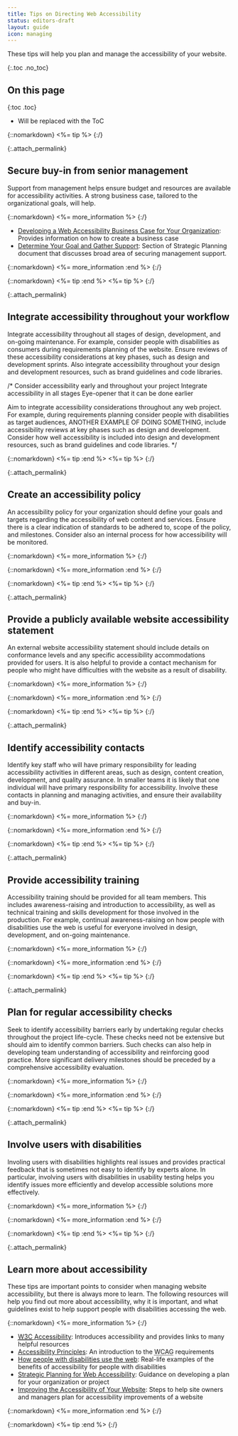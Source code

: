 ```yaml
---
title: Tips on Directing Web Accessibility
status: editors-draft
layout: guide
icon: managing
---
```


These tips will help you plan and manage the accessibility of your website.

{:.toc .no_toc}
## On this page

{:toc .toc}
* Will be replaced with the ToC

{::nomarkdown}
<%= tip %>
{:/}

{:.attach_permalink}
## Secure buy-in from senior management

Support from management helps ensure budget and resources are available for accessibility activities. A strong business case, tailored to the organizational goals, will help.

{::nomarkdown}
<%= more_information %>
{:/}

* [Developing a Web Accessibility Business Case for Your Organization](/WAI/bcase/Overview.html): Provides information on how to create a business case
* [Determine Your Goal and Gather Support](/WAI/impl/#goal): Section of Strategic Planning document that discusses broad area of securing management support.

{::nomarkdown}
<%= more_information :end %>
{:/}

{::nomarkdown}
<%= tip :end %>
<%= tip %>
{:/}

{:.attach_permalink}
##  Integrate accessibility throughout your workflow

Integrate accessibility throughout all stages of design, development, and on-going maintenance. For example, consider people with disabilities as consumers during requirements planning of the website. Ensure reviews of these accessibility considerations at key phases, such as design and development sprints. Also integrate accessibility throughout your design and development resources, such as brand guidelines and code libraries.

/* Consider accessibility early and throughout your project
Integrate accessibility in all stages
Eye-opener that it can be done earlier

Aim to integrate accessibility considerations throughout any web project. For example, during requirements planning consider people with disabilities as target audiences, ANOTHER EXAMPLE OF DOING SOMETHING, include accessibility reviews at key phases such as design and development. Consider how well accessibility is included into design and development resources, such as brand guidelines and code libraries. */

{::nomarkdown}
<%= tip :end %>
<%= tip %>
{:/}

{:.attach_permalink}
##  Create an accessibility policy

An accessibility policy for your organization should define your goals and targets regarding the accessibility of web content and services. Ensure there is a clear indication of standards to be adhered to, scope of the policy, and milestones. Consider also an internal process for how accessibility will be monitored.

{::nomarkdown}
<%= more_information %>
{:/}

{::nomarkdown}
<%= more_information :end %>
{:/}

{::nomarkdown}
<%= tip :end %>
<%= tip %>
{:/}

{:.attach_permalink}
##  Provide a publicly available website accessibility statement

An external website accessibility statement should include details on conformance levels and any specific accessibility accommodations provided for users. It is also helpful to provide a contact mechanism for people who might have difficulties with the website as a result of disability.

{::nomarkdown}
<%= more_information %>
{:/}

{::nomarkdown}
<%= more_information :end %>
{:/}

{::nomarkdown}
<%= tip :end %>
<%= tip %>
{:/}

{:.attach_permalink}
## Identify accessibility contacts

Identify key staff who will have primary responsibility for leading accessibility activities in different areas, such as design, content creation, development, and quality assurance. In smaller teams it is likely that one individual will have primary responsibility for accessibility. Involve these contacts in planning and managing activities, and ensure their availability and buy-in.

{::nomarkdown}
<%= more_information %>
{:/}

{::nomarkdown}
<%= more_information :end %>
{:/}

{::nomarkdown}
<%= tip :end %>
<%= tip %>
{:/}

{:.attach_permalink}
## Provide accessibility training

Accessibility training should be provided for all team members. This includes awareness-raising and introduction to accessibility, as well as technical training and skills development for those involved in the production. For example, continual awareness-raising on how people with disabilities use the web is useful for everyone involved in design, development, and on-going maintenance.

{::nomarkdown}
<%= more_information %>
{:/}

{::nomarkdown}
<%= more_information :end %>
{:/}

{::nomarkdown}
<%= tip :end %>
<%= tip %>
{:/}

{:.attach_permalink}
## Plan for regular accessibility checks

Seek to identify accessibility barriers early by undertaking regular checks throughout the project life-cycle. These checks need not be extensive but should aim to identify common barriers. Such checks can also help in developing team understanding of accessibility and reinforcing good practice. More significant delivery milestones should be preceded by a comprehensive accessibility evaluation.

{::nomarkdown}
<%= more_information %>
{:/}

{::nomarkdown}
<%= more_information :end %>
{:/}

{::nomarkdown}
<%= tip :end %>
<%= tip %>
{:/}

{:.attach_permalink}
## Involve users with disabilities

Involing users with disabilities highlights real issues and provides practical feedback that is sometimes not easy to identify by experts alone. In particular, involving users with disabilities in usability testing helps you identify issues more efficiently and develop accessible solutions more effectively.

{::nomarkdown}
<%= more_information %>
{:/}

{::nomarkdown}
<%= more_information :end %>
{:/}

{::nomarkdown}
<%= tip :end %>
<%= tip %>
{:/}

{:.attach_permalink}
## Learn more about accessibility

These tips are important points to consider when managing website accessibility, but there is always more to learn. The following resources will help you find out more about accessibility, why it is important, and what guidelines exist to help support people with disabilities accessing the web.

{::nomarkdown}
<%= more_information %>
{:/}

* [<abbr title="World Wide Web Consortium">W3C</abbr> Accessibility](/standards/webdesign/accessibility): Introduces accessibility and provides links to many helpful resources
* [Accessibility Principles](/WAI/intro/people-use-web/principles): An introduction to the <abbr title="Web Content Accessibility Guidelines">WCAG</abbr> requirements
* [How people with disabilities use the web](/WAI/intro/people-use-web): Real-life examples of the benefits of accessibility for people with disabilities
* [Strategic Planning for Web Accessibility](/WAI/impl/): Guidance on developing a plan for your organization or project
* [Improving the Accessibility of Your Website](/WAI/impl/improving): Steps to help site owners and managers plan for accessibility improvements of a website

{::nomarkdown}
<%= more_information :end %>
{:/}

{::nomarkdown}
<%= tip :end %>
{:/}

